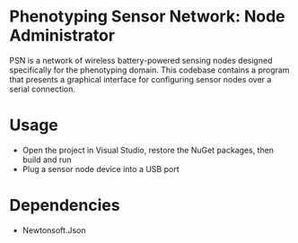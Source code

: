 # Phenotyping Sensor Network: Node Administrator
PSN is a network of wireless battery-powered sensing nodes designed specifically for the phenotyping domain. This codebase contains a program that presents a graphical interface for configuring sensor nodes over a serial connection.

# Usage
- Open the project in Visual Studio, restore the NuGet packages, then build and run
- Plug a sensor node device into a USB port

# Dependencies
- Newtonsoft.Json